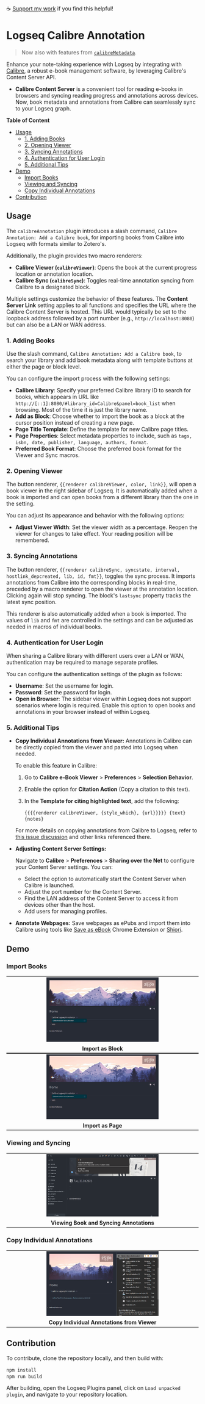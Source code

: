 ☕ [Support my work](https://www.buymeacoffee.com/duydole00) if you find this helpful!


# Logseq Calibre Annotation

> Now also with features from [`calibreMetadata`](https://github.com/duydl/logseq-calibre-metadata).

Enhance your note-taking experience with Logseq by integrating with [Calibre](https://calibre-ebook.com/), a robust e-book management software, by leveraging Calibre's Content Server API.

- **Calibre Content Server** is a convenient tool for reading e-books in browsers and syncing reading progress and annotations across devices. Now, book metadata and annotations from Calibre can seamlessly sync to your Logseq graph.

**Table of Content**
- [Usage](#usage)
  - [1. Adding Books](#1-adding-books)
  - [2. Opening Viewer](#2-opening-viewer)
  - [3. Syncing Annotations](#3-syncing-annotations)
  - [4. Authentication for User Login](#4-authentication-for-user-login)
  - [5. Additional Tips](#5-additional-tips)
- [Demo](#demo)
  - [Import Books](#import-books)
  - [Viewing and Syncing](#viewing-and-syncing)
  - [Copy Individual Annotations](#copy-individual-annotations)
- [Contribution](#contribution)

## Usage

The `calibreAnnotation` plugin introduces a slash command, `Calibre Annotation: Add a Calibre book`, for importing books from Calibre into Logseq with formats similar to Zotero's.

Additionally, the plugin provides two macro renderers:
- **Calibre Viewer (`calibreViewer`)**: Opens the book at the current progress location or annotation location.
- **Calibre Sync (`calibreSync`)**: Toggles real-time annotation syncing from Calibre to a designated block.

Multiple settings customize the behavior of these features. The **Content Server Link** setting applies to all functions and specifies the URL where the Calibre Content Server is hosted. This URL would typically be set to the loopback address followed by a port number (e.g., `http://localhost:8080`) but can also be a LAN or WAN address.

### 1. Adding Books

Use the slash command, `Calibre Annotation: Add a Calibre book`, to search your library and add book metadata along with template buttons at either the page or block level.

You can configure the import process with the following settings:

- **Calibre Library**: Specify your preferred Calibre library ID to search for books, which appears in URL like `http://[::1]:8080/#library_id=Calibre&panel=book_list` when browsing. Most of the time it is just the library name.
- **Add as Block**: Choose whether to import the book as a block at the cursor position instead of creating a new page.
- **Page Title Template**: Define the template for new Calibre page titles.
- **Page Properties**: Select metadata properties to include, such as `tags, isbn, date, publisher, language, authors, format`. 
- **Preferred Book Format**: Choose the preferred book format for the Viewer and Sync macros.

### 2. Opening Viewer

The button renderer, `{{renderer calibreViewer, color, link}}`, will open a book viewer in the right sidebar of Logseq. It is automatically added when a book is imported and can open books from a different library than the one in the setting.

You can adjust its appearance and behavior with the following options:

- **Adjust Viewer Width**: Set the viewer width as a percentage. Reopen the viewer for changes to take effect. Your reading position will be remembered.

### 3. Syncing Annotations

The button renderer, `{{renderer calibreSync, syncstate, interval, hostlink_depcreated, lib, id, fmt}}`, toggles the sync process. It imports annotations from Calibre into the corresponding blocks in real-time, preceded by a macro renderer to open the viewer at the annotation location. Clicking again will stop syncing. The block's `lastsync` property tracks the latest sync position.

This renderer is also automatically added when a book is imported. The values of `lib` and `fmt` are controlled in the settings and can be adjusted as needed in macros of individual books.

### 4. Authentication for User Login

When sharing a Calibre library with different users over a LAN or WAN, authentication may be required to manage separate profiles. 

You can configure the authentication settings of the plugin as follows:

- **Username**: Set the username for login.
- **Password**: Set the password for login.
- **Open in Browser**: The sidebar viewer within Logseq does not support scenarios where login is required. Enable this option to open books and annotations in your browser instead of within Logseq.


### 5. Additional Tips


- **Copy Individual Annotations from Viewer:** Annotations in Calibre can be directly copied from the viewer and pasted into Logseq when needed.

    To enable this feature in Calibre:

    1. Go to **Calibre e-Book Viewer** > **Preferences** > **Selection Behavior**.
    2. Enable the option for **Citation Action** (Copy a citation to this text).
    3. In the **Template for citing highlighted text**, add the following:

        ```plaintext
        {{{{renderer calibreViewer, {style_which}, {url}}}}} {text} 
        {notes}
        ```

    For more details on copying annotations from Calibre to Logseq, refer to [this issue discussion](https://github.com/duydl/logseq-calibre-annotation/issues/8#issuecomment-2046574914) and other links referenced there.
  
- **Adjusting Content Server Settings:**

  Navigate to **Calibre** > **Preferences** > **Sharing over the Net** to configure your Content Server settings. You can:

  - Select the option to automatically start the Content Server when Calibre is launched.
  - Adjust the port number for the Content Server.
  - Find the LAN address of the Content Server to access it from devices other than the host.
  - Add users for managing profiles.
  
- **Annotate Webpages:** Save webpages as ePubs and import them into Calibre using tools like [Save as eBook](https://github.com/alexadam/save-as-ebook) Chrome Extension or [Shiori](https://github.com/go-shiori/shiori).

## Demo

<!-- Add GIFs to showcase plugin features -->
### Import Books

<table align="center" style="width: auto; margin: 0 auto;">
  <tr>
    <td align="center"><img src="screenshots/demo1.gif" alt="Import as Block" style="width: 60%;"></td>
  </tr>
  <tr>
    <td align="center"><strong>Import as Block</strong></td>
  </tr>
</table>
<table align="center" style="width: auto; margin: 0 auto;">
  <tr>
    <td align="center"><img src="screenshots/demo2.gif" alt="Import as Page" style="width: 60%;"></td>
  </tr>
  <tr>
    <td align="center"><strong>Import as Page</strong></td>
  </tr>
</table>

### Viewing and Syncing

<table align="center" style="width: auto; margin: 0 auto;">
  <tr>
    <td align="center"><img src="screenshots/demo3.gif" alt="Viewing Book and Syncing Annotations" style="width: 60%;"></td>
  </tr>
  <tr>
    <td align="center"><strong>Viewing Book and Syncing Annotations</strong></td>
  </tr>
</table>

### Copy Individual Annotations

<table align="center" style="width: auto; margin: 0 auto;">
  <tr>
    <td align="center"><img src="screenshots/demo4.gif" alt="Copy Individual Annotations from Viewer" style="width: 60%;"></td>
  </tr>
  <tr>
    <td align="center"><strong>Copy Individual Annotations from Viewer</strong></td>
  </tr>
</table>


## Contribution

To contribute, clone the repository locally, and then build with:

```sh
npm install
npm run build
```

After building, open the Logseq Plugins panel, click on `Load unpacked plugin`, and navigate to your repository location.